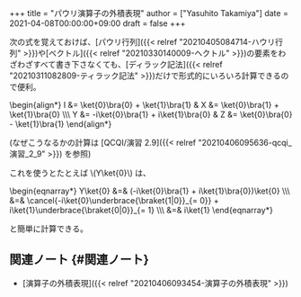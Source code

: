 +++
title = "パウリ演算子の外積表現"
author = ["Yasuhito Takamiya"]
date = 2021-04-08T00:00:00+09:00
draft = false
+++

次の式を覚えておけば、[パウリ行列]({{< relref "20210405084714-ハウリ行列" >}})や[ベクトル]({{< relref "20210330140009-ヘクトル" >}})の要素をわざわざすべて書き下さなくても、[ディラック記法]({{< relref "20210311082809-ティラック記法" >}})だけで形式的にいろいろ計算できるので便利。

\begin{align\*}
  I &= \ket{0}\bra{0} + \ket{1}\bra{1}    & X &= \ket{0}\bra{1} + \ket{1}\bra{0} \\\\\\
  Y &= -i\ket{0}\bra{1} + i\ket{1}\bra{0} & Z &= \ket{0}\bra{0} - \ket{1}\bra{1}
\end{align\*}

(なぜこうなるかの計算は [QCQI/演習 2.9]({{< relref "20210406095636-qcqi_演習_2_9" >}}) を参照)

これを使うとたとえば \\(Y\ket{0}\\) は、

\begin{eqnarray\*}
  Y\ket{0} &=& (-i\ket{0}\bra{1} + i\ket{1}\bra{0})\ket{0} \\\\\\
    &=& \cancel{-i\ket{0}\underbrace{\braket{1|0}}\_{= 0}} + i\ket{1}\underbrace{\braket{0|0}}\_{= 1} \\\\\\
    &=& i\ket{1}
\end{eqnarray\*}

と簡単に計算できる。


## 関連ノート {#関連ノート}

-   [演算子の外積表現]({{< relref "20210406093454-演算子の外積表現" >}})
